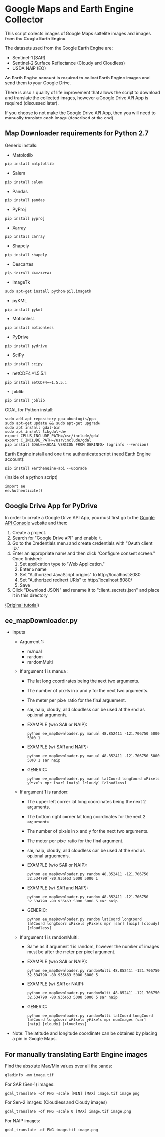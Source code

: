 # Google Maps and Earth Engine Collector
This script collects images of Google Maps sattelite images and images from the Google Earth Engine.

The datasets used from the Google Earth Engine are:
* Sentinel-1 (SAR)
* Sentinel-2 Surface Reflectance (Cloudy and Cloudless)
* USDA NAIP (EO)

An Earth Engine account is required to collect Earth Engine images and send them to your Google Drive.

There is also a quality of life improvement that allows the script to download and translate the collected images, however a Google Drive API App is required (discussed later).

If you choose to not make the Google Drive API App, then you will need to manually translate each image (described at the end).

## Map Downloader requirements for Python 2.7

Generic installs:

* Matplotlib

`pip install matplotlib`

* Salem

`pip install salem`

* Pandas

`pip install pandas`

* PyProj

`pip install pyproj`

* Xarray


`pip install xarray`

* Shapely

`pip install shapely`

* Descartes

`pip install descartes`

* ImageTk

`sudo apt-get install python-pil.imagetk`

* pyKML

`pip install pykml`

* Motionless

`pip install motionless`

* PyDrive

`pip install pydrive`

* SciPy

`pip install scipy`

* netCDF4 v1.5.5.1

`pip install netCDF4==1.5.5.1`

* joblib

`pip install joblib`

GDAL for Python install:
```
sudo add-apt-repository ppa:ubuntugis/ppa
sudo apt-get update && sudo apt-get upgrade
sudo apt install gdal-bin
sudo apt install libgdal-dev
export CPLUS_INCLUDE_PATH=/usr/include/gdal
export C_INCLUDE_PATH=/usr/include/gdal
pip install GDAL==<GDAL VERSION FROM OGRINFO> (ogrinfo --version)
```
Earth Engine install and one time authenticate script (need Earth Engine account):
```
pip install earthengine-api --upgrade
```
(inside of a python script)
```
import ee
ee.Authenticate()
```

## Google Drive App for PyDrive

In order to create a Google Drive API App, you must first go to the [Google API Console](https://console.cloud.google.com/) website and then:

1. Create a project.
2. Search for "Google Drive API" and enable it.
3. Go to the Credentials menu and create credentials with "OAuth client ID."
4. Enter an appropriate name and then click "Configure consent screen." Once finished:
    1. Set application type to "Web Application."
    2. Enter a name
    3. Set "Authorized JavaScript origins" to http://localhost:8080
    4. Set "Authorized redirect URIs" to http://localhost:8080/
    5. Save
5. Click "Download JSON" and rename it to "client_secrets.json" and place it in this directory

[(Original tutorial)](https://pythonhosted.org/PyDrive/quickstart.html#authentication)

## ee_mapDownloader.py

* Inputs
	* Argument 1:
		* manual
		* random
		* randomMulti
	
	* If argument 1 is manual:
		* The lat long coordinates being the next two arguments.
		* The number of pixels in x and y for the next two arguments.
		* The meter per pixel ratio for the final arguement.
		* sar, naip, cloudy, and cloudless can be used at the end as optional arguments.
		* EXAMPLE (w/o SAR or NAIP): 
			
			`python ee_mapDownloader.py manual 48.852411 -121.706750 5000 5000 1`
		
		* EXAMPLE (w/ SAR and NAIP):
		
			`python ee_mapDownloader.py manual 48.852411 -121.706750 5000 5000 1 sar naip`
		
		* GENERIC:
		
			`python ee_mapDownloader.py manual latCoord longCoord xPixels yPixels mpr [sar] [naip] [cloudy] [cloudless]`
			
	* If argument 1 is random:
		* The upper left corner lat long coordinates being the next 2 arguments.
		* The bottom right corner lat long coordinates for the next 2 arguments.
		* The number of pixels in x and y for the next two arguments.
		* The meter per pixel ratio for the final argument.
		* sar, naip, cloudy, and cloudless can be used at the end as optional arguements.
		* EXAMPLE (w/o SAR or NAIP):
			
			`python ee_mapDownloader.py random 48.852411 -121.706750 32.534790 -80.935663 5000 5000 1`
			
		* EXAMPLE (w/ SAR and NAIP):
		
			`python ee_mapDownloader.py random 48.852411 -121.706750 32.534790 -80.935663 5000 5000 5 sar naip`
			
		* GENERIC:
		
			`python ee_mapDownloader.py random latCoord longCoord latCoord longCoord xPixels yPixels mpr [sar] [naip] [cloudy] [cloudless]`
			
	* If argument 1 is randomMulti:
		* Same as if argument 1 is random, however the number of images must be after the meter per pixel argument.
		* EXAMPLE (w/o SAR or NAIP):
		
			`python ee_mapDownloader.py randomMulti 48.852411 -121.706750 32.534790 -80.935663 5000 5000 5`
		* EXAMPLE (w/ SAR or NAIP):
		
			`python ee_mapDownloader.py randomMulti 48.852411 -121.706750 32.534790 -80.935663 5000 5000 5 sar naip`
		* GENERIC:
		
			`python ee_mapDownloader.py randomMulti latCoord longCoord latCoord longCoord xPixels yPixels mpr numImages [sar] [naip] [cloudy] [cloudless]`
			
* Note: The latitude and longitude coordinate can be obtained by placing a pin in Google Maps.

## For manually translating Earth Engine images

Find the absolute Max/Min values over all the bands:

`gladinfo -mm image.tif`

For SAR (Sen-1) images:

`gdal_translate -of PNG -scale [MIN] [MAX] image.tif image.png`

For Sen-2 images: (Cloudless and Cloudy images)

`gdal_translate -of PNG -scale 0 [MAX] image.tif image.png`

For NAIP images:

`gdal_translate -of PNG image.tif image.png`
